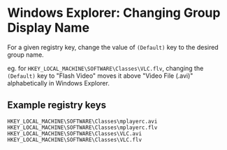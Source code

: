 # Windows Explorer: Changing Group Display Name

For a given registry key, change the value of `(Default)` key to the desired
group name.

eg. for `HKEY_LOCAL_MACHINE\SOFTWARE\Classes\VLC.flv`, changing the
`(Default)` key to "Flash Video" moves it above "Video File (.avi)"
alphabetically in Windows Explorer.

## Example registry keys

```windows-registry-keys
HKEY_LOCAL_MACHINE\SOFTWARE\Classes\mplayerc.avi
HKEY_LOCAL_MACHINE\SOFTWARE\Classes\mplayerc.flv
HKEY_LOCAL_MACHINE\SOFTWARE\Classes\VLC.avi
HKEY_LOCAL_MACHINE\SOFTWARE\Classes\VLC.flv
```
